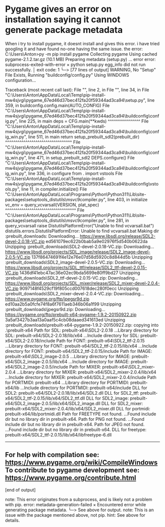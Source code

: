 
# Pygame gives an error on installation saying it cannot generate package metadata

When i try to install pygame, it doesnt install and gives this error. i have tried googling it and have found no-one having the same issue.
the error:
C:\Users\Anton>py -m pip install pygame
Collecting pygame
Using cached pygame-2.1.2.tar.gz (10.1 MB)
Preparing metadata (setup.py) ... error
error: subprocess-exited-with-error
× python setup.py egg_info did not run successfully.
│ exit code: 1
╰─> [77 lines of output]
  WARNING, No "Setup" File Exists, Running "buildconfig/config.py"
  Using WINDOWS configuration...

  Traceback (most recent call last):
    File "<string>", line 2, in <module>
    File "<pip-setuptools-caller>", line 34, in <module>
    File "C:\Users\Anton\AppData\Local\Temp\pip-install-mw4sjvgi\pygame_67ed46d37bec412fa20f59344ad3ca94\setup.py", line 359, in <module>
      buildconfig.config.main(AUTO_CONFIG)
    File "C:\Users\Anton\AppData\Local\Temp\pip-install-mw4sjvgi\pygame_67ed46d37bec412fa20f59344ad3ca94\buildconfig\config.py", line 225, in main
      deps = CFG.main(**kwds)
             ^^^^^^^^^^^^^^^^
    File "C:\Users\Anton\AppData\Local\Temp\pip-install-mw4sjvgi\pygame_67ed46d37bec412fa20f59344ad3ca94\buildconfig\config_win.py", line 511, in main
      return setup_prebuilt_sdl2(prebuilt_dir)
             ^^^^^^^^^^^^^^^^^^^^^^^^^^^^^^^^^
    File "C:\Users\Anton\AppData\Local\Temp\pip-install-mw4sjvgi\pygame_67ed46d37bec412fa20f59344ad3ca94\buildconfig\config_win.py", line 471, in setup_prebuilt_sdl2
      DEPS.configure()
    File "C:\Users\Anton\AppData\Local\Temp\pip-install-mw4sjvgi\pygame_67ed46d37bec412fa20f59344ad3ca94\buildconfig\config_win.py", line 336, in configure
      from . import vstools
    File "C:\Users\Anton\AppData\Local\Temp\pip-install-mw4sjvgi\pygame_67ed46d37bec412fa20f59344ad3ca94\buildconfig\vstools.py", line 11, in <module>
      compiler.initialize()
    File "C:\Users\Anton\AppData\Local\Programs\Python\Python311\Lib\site-packages\setuptools\_distutils\msvc9compiler.py", line 403, in initialize
      vc_env = query_vcvarsall(VERSION, plat_spec)
               ^^^^^^^^^^^^^^^^^^^^^^^^^^^^^^^^^^^
    File "C:\Users\Anton\AppData\Local\Programs\Python\Python311\Lib\site-packages\setuptools\_distutils\msvc9compiler.py", line 281, in query_vcvarsall
      raise DistutilsPlatformError("Unable to find vcvarsall.bat")
  distutils.errors.DistutilsPlatformError: Unable to find vcvarsall.bat
  Making dir :prebuilt_downloads:
  Downloading... https://www.libsdl.org/release/SDL2-devel-2.0.18-VC.zip ed561079ec622b0bab5a9e02976f5d540b0622da
  Unzipping :prebuilt_downloads\SDL2-devel-2.0.18-VC.zip:
  Downloading... https://www.libsdl.org/projects/SDL_image/release/SDL2_image-devel-2.0.5-VC.zip 137f86474691f4e12e76e07d58d5920c8d844d5b
  Unzipping :prebuilt_downloads\SDL2_image-devel-2.0.5-VC.zip:
  Downloading... https://www.libsdl.org/projects/SDL_ttf/release/SDL2_ttf-devel-2.0.15-VC.zip 1436df41ebc47ac36e02ec9bda5699e80ff9bd27
  Unzipping :prebuilt_downloads\SDL2_ttf-devel-2.0.15-VC.zip:
  Downloading... https://www.libsdl.org/projects/SDL_mixer/release/SDL2_mixer-devel-2.0.4-VC.zip 9097148f4529cf19f805ccd007618dec280f0ecc
  Unzipping :prebuilt_downloads\SDL2_mixer-devel-2.0.4-VC.zip:
  Downloading... https://www.pygame.org/ftp/jpegsr9d.zip ed10aa2b5a0fcfe74f8a6f7611aeb346b06a1f99
  Unzipping :prebuilt_downloads\jpegsr9d.zip:
  Downloading... https://pygame.org/ftp/prebuilt-x64-pygame-1.9.2-20150922.zip 3a5af3427b3aa13a0aaf5c4cb08daaed341613ed
  Unzipping :prebuilt_downloads\prebuilt-x64-pygame-1.9.2-20150922.zip:
  copying into .\prebuilt-x64
  Path for SDL: prebuilt-x64\SDL2-2.0.18
  ...Library directory for SDL: prebuilt-x64/SDL2-2.0.18/lib/x64
  ...Include directory for SDL: prebuilt-x64/SDL2-2.0.18/include
  Path for FONT: prebuilt-x64\SDL2_ttf-2.0.15
  ...Library directory for FONT: prebuilt-x64/SDL2_ttf-2.0.15/lib/x64
  ...Include directory for FONT: prebuilt-x64/SDL2_ttf-2.0.15/include
  Path for IMAGE: prebuilt-x64\SDL2_image-2.0.5
  ...Library directory for IMAGE: prebuilt-x64/SDL2_image-2.0.5/lib/x64
  ...Include directory for IMAGE: prebuilt-x64/SDL2_image-2.0.5/include
  Path for MIXER: prebuilt-x64\SDL2_mixer-2.0.4
  ...Library directory for MIXER: prebuilt-x64/SDL2_mixer-2.0.4/lib/x64
  ...Include directory for MIXER: prebuilt-x64/SDL2_mixer-2.0.4/include
  Path for PORTMIDI: prebuilt-x64
  ...Library directory for PORTMIDI: prebuilt-x64/lib
  ...Include directory for PORTMIDI: prebuilt-x64/include
  DLL for SDL2: prebuilt-x64/SDL2-2.0.18/lib/x64/SDL2.dll
  DLL for SDL2_ttf: prebuilt-x64/SDL2_ttf-2.0.15/lib/x64/SDL2_ttf.dll
  DLL for SDL2_image: prebuilt-x64/SDL2_image-2.0.5/lib/x64/SDL2_image.dll
  DLL for SDL2_mixer: prebuilt-x64/SDL2_mixer-2.0.4/lib/x64/SDL2_mixer.dll
  DLL for portmidi: prebuilt-x64/lib/portmidi.dll
  Path for FREETYPE not found.
  ...Found include dir but no library dir in prebuilt-x64.
  Path for PNG not found.
  ...Found include dir but no library dir in prebuilt-x64.
  Path for JPEG not found.
  ...Found include dir but no library dir in prebuilt-x64.
  DLL for freetype: prebuilt-x64/SDL2_ttf-2.0.15/lib/x64/libfreetype-6.dll

  ---
  For help with compilation see:
      https://www.pygame.org/wiki/CompileWindows
  To contribute to pygame development see:
      https://www.pygame.org/contribute.html
  ---

  [end of output]

note: This error originates from a subprocess, and is likely not a problem with pip.
error: metadata-generation-failed
× Encountered error while generating package metadata.
╰─> See above for output.
note: This is an issue with the package mentioned above, not pip.
hint: See above for details.

        